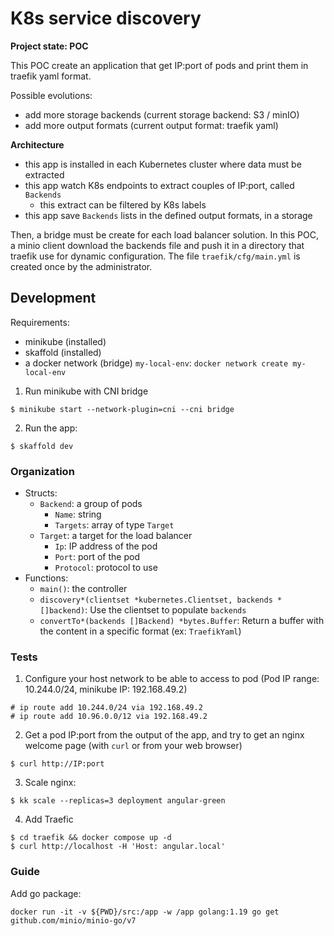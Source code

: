 # K8s service discovery

**Project state: POC**

This POC create an application that get IP:port of pods and print them in traefik yaml format.

Possible evolutions:
* add more storage backends (current storage backend: S3 / minIO)
* add more output formats (current output format: traefik yaml)

**Architecture**

* this app is installed in each Kubernetes cluster where data must be extracted
* this app watch K8s endpoints to extract couples of IP:port, called `Backends`
    * this extract can be filtered by K8s labels
* this app save `Backends` lists in the defined output formats, in a storage

Then, a bridge must be create for each load balancer solution. In this POC, a minio client download the backends file and push it in a directory that traefik use for dynamic configuration. The file `traefik/cfg/main.yml` is created once by the administrator.

## Development

Requirements:
* minikube (installed)
* skaffold (installed)
* a docker network (bridge) `my-local-env`: `docker network create my-local-env`

1. Run minikube with CNI bridge
```
$ minikube start --network-plugin=cni --cni bridge
```

2. Run the app:

```
$ skaffold dev
```

### Organization

* Structs:
	* `Backend`: a group of pods
		* `Name`: string
		* `Targets`: array of type `Target`
	* `Target`: a target for the load balancer
		* `Ip`: IP address of the pod
		* `Port`: port of the pod
		* `Protocol`: protocol to use
* Functions:
	* `main()`: the controller
	* `discovery*(clientset *kubernetes.Clientset, backends *[]backend)`: Use the clientset to populate `backends`
	* `convertTo*(backends []Backend) *bytes.Buffer`: Return a buffer with the content in a specific format (ex: `TraefikYaml`)

### Tests

1. Configure your host network to be able to access to pod (Pod IP range: 10.244.0/24, minikube IP: 192.168.49.2)
```
# ip route add 10.244.0/24 via 192.168.49.2
# ip route add 10.96.0.0/12 via 192.168.49.2
```

2. Get a pod IP:port from the output of the app, and try to get an nginx welcome page (with `curl` or from your web browser)
```
$ curl http://IP:port
```

3. Scale nginx:
```
$ kk scale --replicas=3 deployment angular-green
```

4. Add Traefic
```
$ cd traefik && docker compose up -d
$ curl http://localhost -H 'Host: angular.local'
```

### Guide

Add go package:
```
docker run -it -v ${PWD}/src:/app -w /app golang:1.19 go get github.com/minio/minio-go/v7
```
